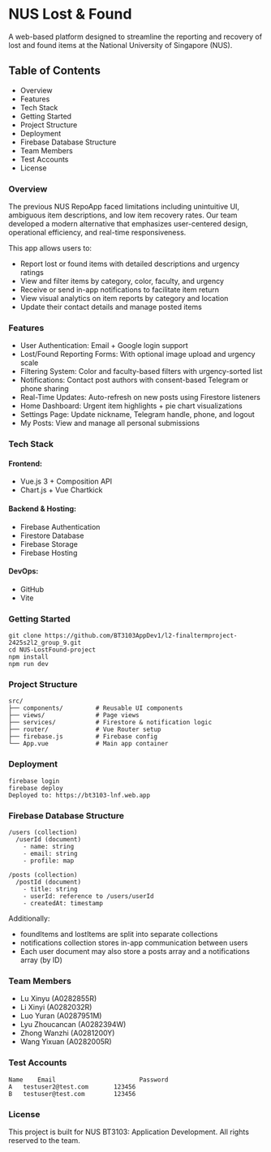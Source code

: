 # NUS Lost & Found

A web-based platform designed to streamline the reporting and recovery of lost and found items at the National University of Singapore (NUS).

## Table of Contents
- Overview
- Features
- Tech Stack
- Getting Started
- Project Structure
- Deployment
- Firebase Database Structure
- Team Members
- Test Accounts
- License

### Overview

The previous NUS RepoApp faced limitations including unintuitive UI, ambiguous item descriptions, and low item recovery rates. Our team developed a modern alternative that emphasizes user-centered design, operational efficiency, and real-time responsiveness.

This app allows users to:

- Report lost or found items with detailed descriptions and urgency ratings
- View and filter items by category, color, faculty, and urgency
- Receive or send in-app notifications to facilitate item return
- View visual analytics on item reports by category and location
- Update their contact details and manage posted items


### Features

- User Authentication: Email + Google login support
- Lost/Found Reporting Forms: With optional image upload and urgency scale
- Filtering System: Color and faculty-based filters with urgency-sorted list
- Notifications: Contact post authors with consent-based Telegram or phone sharing
- Real-Time Updates: Auto-refresh on new posts using Firestore listeners
- Home Dashboard: Urgent item highlights + pie chart visualizations
- Settings Page: Update nickname, Telegram handle, phone, and logout
- My Posts: View and manage all personal submissions

### Tech Stack

#### Frontend:

- Vue.js 3 + Composition API
- Chart.js + Vue Chartkick

#### Backend & Hosting:

- Firebase Authentication
- Firestore Database
- Firebase Storage
- Firebase Hosting

#### DevOps:

- GitHub
- Vite

### Getting Started

    git clone https://github.com/BT3103AppDev1/l2-finaltermproject-2425s2l2_group_9.git
    cd NUS-LostFound-project
    npm install
    npm run dev

### Project Structure

    src/
    ├── components/         # Reusable UI components
    ├── views/              # Page views
    ├── services/           # Firestore & notification logic
    ├── router/             # Vue Router setup
    ├── firebase.js         # Firebase config
    └── App.vue             # Main app container


### Deployment

    firebase login
    firebase deploy
    Deployed to: https://bt3103-lnf.web.app
    

### Firebase Database Structure

    /users (collection)
      /userId (document)
        - name: string
        - email: string
        - profile: map

    /posts (collection)
      /postId (document)
        - title: string
        - userId: reference to /users/userId
        - createdAt: timestamp

Additionally:
- foundItems and lostItems are split into separate collections
- notifications collection stores in-app communication between users
- Each user document may also store a posts array and a notifications array (by ID)


### Team Members
- Lu Xinyu (A0282855R)
- Li Xinyi (A0282032R)
- Luo Yuran (A0287951M)
- Lyu Zhoucancan (A0282394W)
- Zhong Wanzhi (A0281200Y)
- Wang Yixuan (A0282005R)


### Test Accounts

    Name	Email	                    Password
    A	testuser2@test.com	     123456
    B	testuser@test.com	     123456


### License

This project is built for NUS BT3103: Application Development. 
All rights reserved to the team.